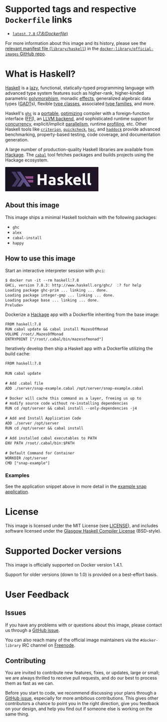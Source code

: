 # Supported tags and respective `Dockerfile` links

- [`latest`, `7.8` (*7.8/Dockerfile*)](https://github.com/darinmorrison/docker-haskell/blob/399ec9abffb3c86d6747d7ab5dc40556d6de9e4b/7.8/Dockerfile)

For more information about this image and its history, please see the [relevant
manifest file
(`library/haskell`)](https://github.com/docker-library/official-images/blob/master/library/haskell)
in the [`docker-library/official-images` GitHub
repo](https://github.com/docker-library/official-images).

# What is Haskell?

[Haskell](http://www.haskell.org) is a
[lazy](http://en.wikibooks.org/wiki/Haskell/Laziness), functional,
statically-typed programming language with advanced type system features such as
higher-rank, higher-kinded parametric
[polymorphism](http://en.wikibooks.org/wiki/Haskell/Polymorphism), monadic
[effects](http://en.wikibooks.org/wiki/Haskell/Understanding_monads/IO),
generalized algebraic data types
([GADT](http://en.wikibooks.org/wiki/Haskell/GADT)s), flexible [type
classes](http://en.wikibooks.org/wiki/Haskell/Advanced_type_classes), associated
[type families](http://en.wikipedia.org/wiki/Type_family), and more.

Haskell's [`ghc`](http://www.haskell.org/ghc) is a
[portable](https://ghc.haskell.org/trac/ghc/wiki/Platforms),
[optimizing](http://benchmarksgame.alioth.debian.org/u64q/haskell.php) compiler
with a foreign-function interface
([FFI](http://en.wikibooks.org/wiki/Haskell/FFI)), an [LLVM
backend](https://www.haskell.org/ghc/docs/7.8.3/html/users_guide/code-generators.html),
and sophisticated runtime support for
[concurrency](http://en.wikibooks.org/wiki/Haskell/Concurrency),
explicit/implicit [parallelism](http://community.haskell.org/~simonmar/pcph/),
runtime [profiling](http://www.haskell.org/haskellwiki/ThreadScope), etc. Other
Haskell tools like
[`criterion`](http://www.serpentine.com/criterion/tutorial.html),
[`quickcheck`](https://www.fpcomplete.com/user/pbv/an-introduction-to-quickcheck-testing),
[`hpc`](http://www.haskell.org/haskellwiki/Haskell_program_coverage#Examples),
and [`haddock`](http://en.wikipedia.org/wiki/Haddock_(software)) provide
advanced benchmarking, property-based testing, code coverage, and documentation
generation.

A large number of production-quality Haskell libraries are available from
[Hackage](https://hackage.haskell.org). The
[`cabal`](https://www.fpcomplete.com/user/simonmichael/how-to-cabal-install)
tool fetches packages and builds projects using the Hackage ecosystem.

![logo](https://raw.githubusercontent.com/docker-library/docs/master/haskell/logo.png)

## About this image

This image ships a minimal Haskell toolchain with the following packages:

* `ghc`
* `alex`
* `cabal-install`
* `happy`

## How to use this image

Start an interactive interpreter session with `ghci`:

    $ docker run -it --rm haskell:7.8
    GHCi, version 7.8.3: http://www.haskell.org/ghc/  :? for help
    Loading package ghc-prim ... linking ... done.
    Loading package integer-gmp ... linking ... done.
    Loading package base ... linking ... done.
    Prelude>

Dockerize a [Hackage](http://hackage.haskell.org) app with a Dockerfile
inheriting from the base image:

    FROM haskell:7.8
    RUN cabal update && cabal install MazesOfMonad
    VOLUME /root/.MazesOfMonad
    ENTRYPOINT ["/root/.cabal/bin/mazesofmonad"]

Iteratively develop then ship a Haskell app with a Dockerfile utilizing the
build cache:

    FROM haskell:7.8

    RUN cabal update

    # Add .cabal file
    ADD ./server/snap-example.cabal /opt/server/snap-example.cabal

    # Docker will cache this command as a layer, freeing us up to
    # modify source code without re-installing dependencies
    RUN cd /opt/server && cabal install --only-dependencies -j4

    # Add and Install Application Code
    ADD ./server /opt/server
    RUN cd /opt/server && cabal install

    # Add installed cabal executables to PATH
    ENV PATH /root/.cabal/bin:$PATH

    # Default Command for Container
    WORKDIR /opt/server
    CMD ["snap-example"]

### Examples

See the application snippet above in more detail in the [example snap
application](https://github.com/darinmorrison/docker-haskell/tree/master/examples/7.8.3/snap).

# License

This image is licensed under the MIT License (see
[LICENSE](https://github.com/darinmorrison/docker-haskell/blob/master/LICENSE)),
and includes software licensed under the
[Glasgow Haskell Compiler License](https://www.haskell.org/ghc/license)
(BSD-style).

# Supported Docker versions

This image is officially supported on Docker version 1.4.1.

Support for older versions (down to 1.0) is provided on a best-effort basis.

# User Feedback

## Issues

If you have any problems with or questions about this image, please contact us
 through a [GitHub issue](https://github.com/darinmorrison/docker-haskell/issues).

You can also reach many of the official image maintainers via the
`#docker-library` IRC channel on [Freenode](https://freenode.net).

## Contributing

You are invited to contribute new features, fixes, or updates, large or small;
we are always thrilled to receive pull requests, and do our best to process them
as fast as we can.

Before you start to code, we recommend discussing your plans 
through a [GitHub issue](https://github.com/darinmorrison/docker-haskell/issues), especially for more ambitious
contributions. This gives other contributors a chance to point you in the right
direction, give you feedback on your design, and help you find out if someone
else is working on the same thing.
